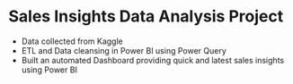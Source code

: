 # Sales Insights Data Analysis Project
* Data collected from Kaggle
* ETL and Data cleansing in Power BI using Power Query
* Built an automated Dashboard providing quick and latest sales insights using Power BI
